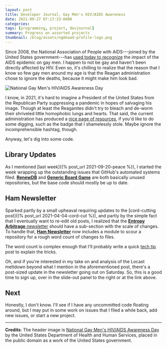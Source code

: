 ```yaml
---
layout: post
title: Developer Journal, Gay Men's HIV/AIDS Awareness
date: 2021-09-27 07:17:23-0400
categories:
tags: [programming, project, devjournal]
summary: Progress on assorted projects
thumbnail: /blog/assets/ngmhaad-profile-logo.png
---
```


Since 2008, the National Association of People with AIDS---joined by the United States government---has [used today to recognize](https://www.hiv.gov/events/awareness-days/gay-mens) the impact of the AIDS epidemic on gay men.  I happen to not be gay and haven't been directly affected by HIV.  Even so, it's chilling to realize that the reason that I know so few gay men around my age is that the Reagan administration chose to ignore the deaths, because it might make him look bad.

![National Gay Men's HIV/AIDS Awareness Day](/blog/assets/ngmhaad-profile-logo.png "National Gay Men's HIV/AIDS Awareness Day")

I know, in 2021, it's hard to imagine a President of the United States from the Republican Party suppressing a pandemic in hopes of salvaging his image.  Though at least the Reaganites didn't try to bleach and de-worm their shriveled little homophobic lungs and hearts.  That said, the current administration has produced a [nice page of resources](https://www.hiv.gov/events/awareness-days/gay-mens), if you'd like to do some digging, such as the badge that I shamelessly stole.  Maybe ignore the incomprehensible hashtag, though.

Anyway, let's dig into some code.

## Library Updates

As I mentioned [last week]({% post_url 2021-09-20-peace %}), I started the week wrapping up the outstanding issues that GitHub's automated systems filed.  [**RenewDB**](https://github.com/jcolag/RenewDB) and [**Generic Board Game**](https://github.com/jcolag/generic-board-game) are both basically unused repositories, but the base code should mostly be up to date.

## Ham Newsletter

Sparked partly by a small upheaval requiring updates to the [cord-cutting post]({% post_url 2021-04-04-cord-cut %}), and partly by the simple fact that I eventually want to re-edit old posts, I realized that the [**Entropy Arbitrage** newsletter](https://entropy-arbitrage.mailchimpsites.com/) should have a sub-section with the scale of changes.  To handle that, [**Ham Newsletter**](https://github.com/jcolag/ham-newsletter) now includes a module to scour a repository for a rough word count of changes to files.

The word count is complex enough that I'll probably write a quick [tech tip](/blog/tag/techtips) post to explain the tricks.

Oh, and if you're interested in my take on and analysis of the Locast meltdown beyond what I mention in the aforementioned post, there's a post-sized update in the newsletter going out on Saturday.  So, this is a good time to sign up, over in the slide-out panel to the right or at the link above.

## Next

Honestly, I don't know.  I'll see if I have any uncommitted code floating around, but I may put in some work on issues that I filed a while back, add new issues, or start a new project.

* * *

**Credits**:  The header image is [National Gay Men's HIV/AIDS Awareness Day](https://www.hiv.gov/events/awareness-days/gay-mens) by the United States Department of Health and Human Services, placed in the public domain as a work of the United States government.
